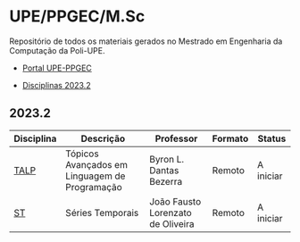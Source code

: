 # UPE/PPGEC/M.Sc

Repositório de todos os materiais gerados no Mestrado em Engenharia da Computação da Poli-UPE. 

- [Portal UPE-PPGEC](https://w2.solucaoatrio.net.br/somos/upe-ppgec/index.php/pt/)

- [Disciplinas 2023.2](#2023.2)

## 2023.2

|Disciplina | Descrição | Professor | Formato | Status |
|---|---|---|---|---|
|[TALP](https://www.twitch.tv/collections/3DNdc7JXdxccWg)| Tópicos Avançados em Linguagem de Programação| Byron L. Dantas Bezerra | Remoto | A iniciar |
|[ST](https://www.twitch.tv/collections/E82inP8ZcRfmWg) | Séries Temporais | João Fausto Lorenzato de Oliveira | Remoto | A iniciar | Assinante na Twitch |
